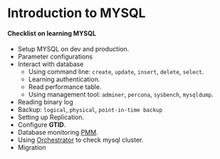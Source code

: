 # Introduction to MYSQL

#### Checklist on learning MYSQL

- Setup MYSQL on dev and production.
- Parameter configurations
- Interact with database
  - Using command line: `create`, `update`, `insert`, `delete`, `select`.
  - Learning authentication.
  - Read performance table.
  - Using management tool: `adminer`, `percona`, `sysbench`, `mysqldump`.
- Reading binary log
- Backup: `logical`, `physical`, `point-in-time backup`
- Setting up Replication.
- Configure **GTID**.
- Database monitoring [PMM](https://www.percona.com/software/database-tools/percona-monitoring-and-management).
- Using [Orchestrator](https://github.com/openark/orchestrator) to check mysql cluster.
- Migration

